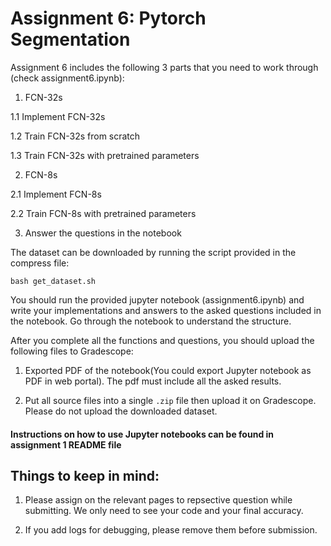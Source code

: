 # Assignment 6: Pytorch Segmentation

Assignment 6 includes the following 3 parts that you need to work through (check assignment6.ipynb):
1. FCN-32s

1.1 Implement FCN-32s

1.2 Train FCN-32s from scratch

1.3 Train FCN-32s with pretrained parameters

2. FCN-8s

2.1 Implement FCN-8s

2.2 Train FCN-8s with pretrained parameters

3. Answer the questions in the notebook

The dataset can be downloaded by running the script provided in the compress file:

```
bash get_dataset.sh
```

You should run the provided jupyter notebook (assignment6.ipynb) and write your implementations and answers to the asked questions included in the notebook. Go through the notebook to understand the structure. 

After you complete all the functions and questions, you should upload the following files to Gradescope:

1. Exported PDF of the notebook(You could export Jupyter notebook as PDF in web portal). The pdf must include all the asked results.

2. Put all source files into a single `.zip` file then upload it on Gradescope. Please do not upload the downloaded dataset.


#### Instructions on how to use Jupyter notebooks can be found in assignment 1 README file


## Things to keep in mind:
1. Please assign on the relevant pages to repsective question while submitting. We only need to see your code and your final accuracy. 

2. If you add logs for debugging, please remove them before submission.

